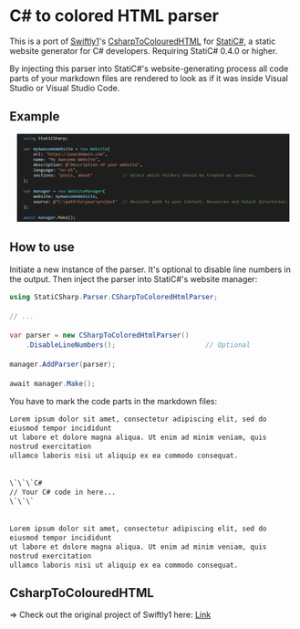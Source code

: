 # C# to colored HTML parser

This is a port of [Swiftly1](https://github.com/Swiftly1)'s [CsharpToColouredHTML](https://github.com/Swiftly1/CsharpToColouredHTML) for [StatiC#](https://github.com/RolandBraunDev/StatiCSharp), a static website generator for C# developers. Requiring StatiC# 0.4.0 or higher.

By injecting this parser into StatiC#'s website-generating process all code parts of your markdown files are rendered to look as if it was inside Visual Studio or Visual Studio Code.

## Example

<p align="center">
    <img src=".GitHub/Images/Example.jpg" width="95%" alt="Colored code example" />
</p>

## How to use

Initiate a new instance of the parser. It's optional to disable line numbers in the output. Then  inject the parser into StatiC#'s website manager:

```C#
using StatiCSharp.Parser.CSharpToColoredHtmlParser;

// ...

var parser = new CSharpToColoredHtmlParser()
    .DisableLineNumbers();                      // Optional

manager.AddParser(parser);

await manager.Make();
```

You have to mark the code parts in the markdown files:

```
Lorem ipsum dolor sit amet, consectetur adipiscing elit, sed do eiusmod tempor incididunt  
ut labore et dolore magna aliqua. Ut enim ad minim veniam, quis nostrud exercitation  
ullamco laboris nisi ut aliquip ex ea commodo consequat.


\`\`\`C#
// Your C# code in here...
\`\`\`


Lorem ipsum dolor sit amet, consectetur adipiscing elit, sed do eiusmod tempor incididunt  
ut labore et dolore magna aliqua. Ut enim ad minim veniam, quis nostrud exercitation  
ullamco laboris nisi ut aliquip ex ea commodo consequat.
```

## CsharpToColouredHTML

=> Check out the original project of Swiftly1 here: [Link](https://github.com/Swiftly1/CsharpToColouredHTML)